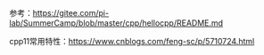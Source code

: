 参考：https://gitee.com/pi-lab/SummerCamp/blob/master/cpp/hellocpp/README.md

cpp11常用特性：https://www.cnblogs.com/feng-sc/p/5710724.html
